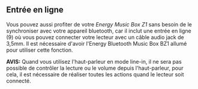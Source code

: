 ## Entrée en ligne

Vous pouvez aussi profiter de votre *Energy Music Box Z1* sans besoin de le synchroniser avec votre appareil bluetooth, car il inclut une entrée en ligne (9) où vous pouvez connecter votre lecteur avec un câble audio jack de 3,5mm. Il est nécessaire d'avoir l'Energy Bluetooth Music Box BZ1 allumé pour utiliser cette fonction. 

**AVIS:** Quand vous utilisez l'haut-parleur en mode line-in, il ne sera pas possible de contrôler la lecture ou le volume depuis l'haut-parleur, pour cela, il est nécessaire de réaliser toutes les actions quand le lecteur soit connecté.
